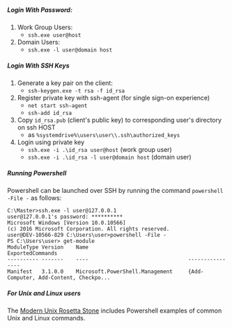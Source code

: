 
##### Login With Password:
1. Work Group Users:
     * `ssh.exe user@host`
2. Domain Users:
     * `ssh.exe -l user@domain host`

##### Login With SSH Keys

1. Generate a key pair on the client:
     * `ssh-keygen.exe -t rsa -f id_rsa`
2. Register private key with ssh-agent (for single sign-on experience)
     * `net start ssh-agent`
     * `ssh-add id_rsa` 
3. Copy `id_rsa.pub` (client's public key) to corresponding user's directory on ssh HOST
     * as `%systemdrive%\users\user\\.ssh\authorized_keys`
4. Login using private key
     * `ssh.exe -i .\id_rsa user@host` (work group user)
     * `ssh.exe -i .\id_rsa -l user@domain host` (domain user)

##### Running Powershell

Powershell can be launched over SSH by running the command `powershell -File -` as follows:

    C:\Master>ssh.exe -l user@127.0.0.1
    user@127.0.0.1's password: **********
    Microsoft Windows [Version 10.0.10566]
    (c) 2016 Microsoft Corporation. All rights reserved.
    user@DEV-10566-829 C:\Users\user>powershell -File -
    PS C:\Users\user> get-module
    ModuleType Version    Name                                ExportedCommands
    ---------- -------    ----                                ----------------
    Manifest   3.1.0.0    Microsoft.PowerShell.Management     {Add-Computer, Add-Content, Checkpo...

##### For Unix and Linux users

The [Modern Unix Rosetta Stone](https://certsimple.com/rosetta-stone) includes Powershell examples of common Unix and Linux commands. 